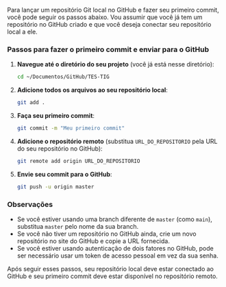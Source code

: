 Para lançar um repositório Git local no GitHub e fazer seu primeiro commit, você pode seguir os passos abaixo. Vou assumir que você já tem um repositório no GitHub criado e que você deseja conectar seu repositório local a ele.

### Passos para fazer o primeiro commit e enviar para o GitHub

1. **Navegue até o diretório do seu projeto** (você já está nesse diretório):
   ```bash
   cd ~/Documentos/GitHub/TES-TIG
   ```

2. **Adicione todos os arquivos ao seu repositório local**:
   ```bash
   git add .
   ```

3. **Faça seu primeiro commit**:
   ```bash
   git commit -m "Meu primeiro commit"
   ```

4. **Adicione o repositório remoto** (substitua `URL_DO_REPOSITORIO` pela URL do seu repositório no GitHub):
   ```bash
   git remote add origin URL_DO_REPOSITORIO
   ```

5. **Envie seu commit para o GitHub**:
   ```bash
   git push -u origin master
   ```

### Observações

- Se você estiver usando uma branch diferente de `master` (como `main`), substitua `master` pelo nome da sua branch.
- Se você não tiver um repositório no GitHub ainda, crie um novo repositório no site do GitHub e copie a URL fornecida.
- Se você estiver usando autenticação de dois fatores no GitHub, pode ser necessário usar um token de acesso pessoal em vez da sua senha.

Após seguir esses passos, seu repositório local deve estar conectado ao GitHub e seu primeiro commit deve estar disponível no repositório remoto.